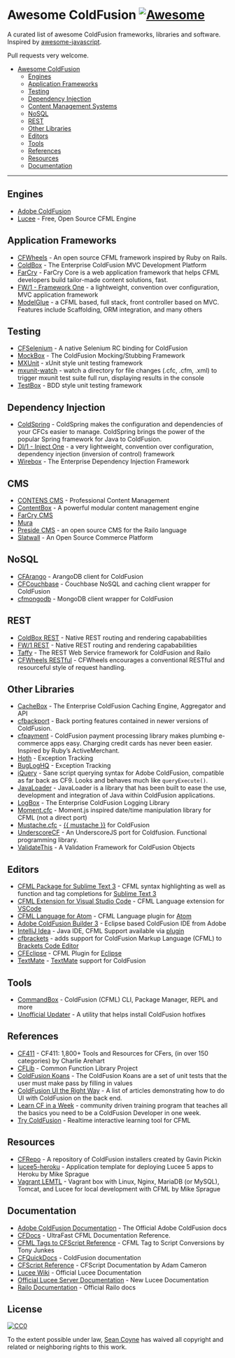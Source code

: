 # Awesome ColdFusion [![Awesome](https://cdn.rawgit.com/sindresorhus/awesome/d7305f38d29fed78fa85652e3a63e154dd8e8829/media/badge.svg)](https://github.com/sindresorhus/awesome)

A curated list of awesome ColdFusion frameworks, libraries and software. Inspired by [awesome-javascript](https://github.com/sorrycc/awesome-javascript).

Pull requests very welcome.

- [Awesome ColdFusion](https://github.com/seancoyne/awesome-coldfusion)
  - [Engines](#engines)
  - [Application Frameworks](#application-frameworks)
  - [Testing](#testing)
  - [Dependency Injection](#dependency-injection)
  - [Content Management Systems](#cms)
  - [NoSQL](#nosql)
  - [REST](#rest)
  - [Other Libraries](#other-libraries)
  - [Editors](#editors)
  - [Tools](#tools)
  - [References](#references)
  - [Resources](#resources)
  - [Documentation](#documentation)

---

## Engines

- [Adobe ColdFusion](http://www.adobe.com/products/coldfusion-family.html)
- [Lucee](http://lucee.org/) - Free, Open Source CFML Engine

## Application Frameworks

- [CFWheels](https://cfwheels.org) - An open source CFML framework inspired by Ruby on Rails.
- [ColdBox](http://www.coldbox.org) - The Enterprise ColdFusion MVC Development Platform
- [FarCry](http://www.farcrycore.org) - FarCry Core is a web application framework that helps CFML developers build tailor-made content solutions, fast.
- [FW/1 - Framework One](https://github.com/framework-one/fw1) - a lightweight, convention over configuration, MVC application framework
- [ModelGlue](http://model-glue.com) - a CFML based, full stack, front controller based on MVC. Features include Scaffolding, ORM integration, and many others

## Testing

- [CFSelenium](https://github.com/teamcfadvance/CFSelenium) - A native Selenium RC binding for ColdFusion
- [MockBox](http://wiki.coldbox.org/wiki/MockBox.cfm) - The ColdFusion Mocking/Stubbing Framework
- [MXUnit](https://github.com/mxunit/mxunit) - xUnit style unit testing framework
- [mxunit-watch](https://github.com/atuttle/mxunit-watch) - watch a directory for file changes (.cfc, .cfm, .xml) to trigger mxunit test suite full run, displaying results in the console
- [TestBox](https://github.com/Ortus-Solutions/TestBox) - BDD style unit testing framework

## Dependency Injection

- [ColdSpring](http://www.coldspringframework.org/) - ColdSpring makes the configuration and dependencies of your CFCs easier to manage. ColdSpring brings the power of the popular Spring framework for Java to ColdFusion.
- [DI/1 - Inject One](https://github.com/framework-one/di1) - a very lightweight, convention over configuration, dependency injection (inversion of control) framework
- [Wirebox](http://wiki.coldbox.org/wiki/WireBox.cfm) - The Enterprise Dependency Injection Framework

## CMS

- [CONTENS CMS](http://www.contens.com/) - Professional Content Management
- [ContentBox](https://github.com/Ortus-Solutions/ContentBox) - A powerful modular content management engine
- [FarCry CMS](https://github.com/farcrycore/plugin-farcrycms)
- [Mura](https://github.com/blueriver/MuraCMS)
- [Preside CMS](https://github.com/pixl8/Preside-CMS) - an open source CMS for the Railo language
- [Slatwall](https://github.com/ten24/Slatwall) - An Open Source Commerce Platform

## NoSQL

- [CFArango](https://github.com/dajester2013/CFArango) - ArangoDB client for ColdFusion
- [CFCouchbase](https://github.com/Ortus-Solutions/cfcouchbase-sdk) - Couchbase NoSQL and caching client wrapper for ColdFusion
- [cfmongodb](https://github.com/marcesher/cfmongodb) - MongoDB client wrapper for ColdFusion

## REST

- [ColdBox REST](http://wiki.coldbox.org/wiki/Building_Rest_APIs.cfm) - Native REST routing and rendering capababilities
- [FW/1 REST](https://github.com/framework-one/fw1/wiki/Developing-Applications-Manual#controllers-for-rest-apis) - Native REST routing and rendering capababilities
- [Taffy](http://taffy.io) - The REST Web Service framework for ColdFusion and Railo
- [CFWheels RESTful](https://guides.cfwheels.org/docs/routing) - CFWheels encourages a conventional RESTful and resourceful style of request handling.

## Other Libraries

- [CacheBox](http://wiki.coldbox.org/wiki/CacheBox.cfm) - The Enterprise ColdFusion Caching Engine, Aggregator and API
- [cfbackport](https://github.com/misterdai/cfbackport) - Back porting features contained in newer versions of ColdFusion.
- [cfpayment](https://github.com/ghidinelli/cfpayment) - ColdFusion payment processing library makes plumbing e-commerce apps easy. Charging credit cards has never been easier. Inspired by Ruby’s ActiveMerchant.
- [Hoth](https://github.com/aarongreenlee/Hoth) - Exception Tracking
- [BugLogHQ](https://github.com/oarevalo/BugLogHQ) - Exception Tracking
- [iQuery](https://github.com/atuttle/iquery) - Sane script querying syntax for Adobe ColdFusion, compatible as far back as CF9. Looks and behaves much like `queryExecute()`.
- [JavaLoader](https://github.com/markmandel/JavaLoader) - JavaLoader is a library that has been built to ease the use, development and integration of Java within ColdFusion applications.
- [LogBox](http://wiki.coldbox.org/wiki/LogBox.cfm) - The Enterprise ColdFusion Logging Library
- [Moment.cfc](https://github.com/AlumnIQ/momentcfc) - Moment.js inspired date/time manipulation library for CFML (not a direct port)
- [Mustache.cfc](https://github.com/rip747/Mustache.cfc) - [{{ mustache }}](http://mustache.github.io) for ColdFusion
- [UnderscoreCF](https://github.com/russplaysguitar/UnderscoreCF) - An UnderscoreJS port for Coldfusion. Functional programming library.
- [ValidateThis](http://validatethis.org) - A Validation Framework for ColdFusion Objects

## Editors

- [CFML Package for Sublime Text 3](https://github.com/jcberquist/sublimetext-cfml) - CFML syntax highlighting as well as function and tag completions for [Sublime Text 3](http://www.sublimetext.com)
- [CFML Extension for Visual Studio Code](https://marketplace.visualstudio.com/items?itemName=KamasamaK.vscode-cfml) - CFML Language extension for [VSCode](https://code.visualstudio.com/)
- [CFML Language for Atom](https://github.com/atuttle/atom-language-cfml) - CFML Language plugin for [Atom](https://atom.io/)
- [Adobe ColdFusion Builder 3](http://www.adobe.com/products/coldfusion-builder.html) - Eclipse based ColdFusion IDE from Adobe
- [IntelliJ Idea](http://www.jetbrains.com/idea/) - Java IDE, CFML Support available via [plugin](https://github.com/JetBrains/intellij-plugins/tree/master/CFML)
- [cfbrackets](http://cfbrackets.org) - adds support for ColdFusion Markup Language (CFML) to [Brackets Code Editor](http://brackets.io/)
- [CFEclipse](http://cfeclipse.org) - CFML Plugin for [Eclipse](http://www.eclipse.org/)
- [TextMate](https://github.com/textmate/coldfusion.tmbundle) - [TextMate](http://macromates.com) support for ColdFusion

## Tools

- [CommandBox](https://github.com/Ortus-Solutions/commandbox) - ColdFusion (CFML) CLI, Package Manager, REPL and more
- [Unofficial Updater](http://www.uu-2.info/) - A utility that helps install ColdFusion hotfixes

## References

- [CF411](http://carehart.org/cf411/) - CF411: 1,800+ Tools and Resources for CFers, (in over 150 categories) by Charlie Arehart
- [CFLib](http://cflib.org/) - Common Function Library Project
- [ColdFusion Koans](https://github.com/nodoherty/ColdFusion-Koans) - The ColdFusion Koans are a set of unit tests that the user must make pass by filling in values
- [ColdFusion UI the Right Way](https://github.com/cfjedimaster/ColdFusion-UI-the-Right-Way) - A list of articles demonstrating how to do UI with ColdFusion on the back end.
- [Learn CF in a Week](http://www.learncfinaweek.com) - community driven training program that teaches all the basics you need to be a ColdFusion Developer in one week.
- [Try ColdFusion](http://trycf.com/) - Realtime interactive learning tool for CFML

## Resources

- [CFRepo](http://www.gpickin.com/cfrepo/) - A repository of ColdFusion installers created by Gavin Pickin
- [lucee5-heroku](https://github.com/mikesprague/lucee5-heroku) - Application template for deploying Lucee 5 apps to Heroku by Mike Sprague
- [Vagrant LEMTL](https://github.com/mikesprague/vagrant-lemtl) - Vagrant box with Linux, Nginx, MariaDB (or MySQL), Tomcat, and Lucee for local development with CFML by Mike Sprague

## Documentation

- [Adobe ColdFusion Documentation](https://helpx.adobe.com/coldfusion/home.html) - The Official Adobe ColdFusion docs
- [CFDocs](http://cfdocs.org/) - UltraFast CFML Documentation Reference.
- [CFML Tags to CFScript Reference](https://github.com/cfchef/cfml-tag-to-script-conversions) - CFML Tag to Script Conversions by Tony Junkes
- [CFQuickDocs](http://cfquickdocs.com/) - ColdFusion documentation
- [CFScript Reference](https://github.com/daccfml/cfscript/blob/master/cfscript.md) - CFScript Documentation by Adam Cameron
- [Lucee Wiki](https://bitbucket.org/lucee/lucee/wiki/Home) - Official Lucee Documentation
- [Official Lucee Server Documentation](http://docs.lucee.org/) - New Lucee Documentation
- [Railo Documentation](https://github.com/getrailo/railo/wiki) - Official Railo docs

## License

[![CC0](http://mirrors.creativecommons.org/presskit/buttons/88x31/svg/cc-zero.svg)](https://creativecommons.org/publicdomain/zero/1.0/)

To the extent possible under law, [Sean Coyne](https://github.com/seancoyne/awesome-coldfusion) has waived all copyright and related or neighboring rights to this work.
